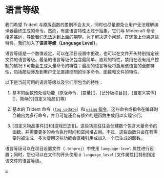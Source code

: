 # 语言等级

我们希望 Trident 与原版函数的差别不会太大，同时也尽量避免让用户无法理解编译器最终生成的命令。然而，有些语言特性太过于抽象，它们与 Minecraft 命令相差甚远，导致我们无法达到上面的期望。为了解决这个问题，在逻辑上分离这些特性，我们加入了**语言等级（Language Level）**。

语言等级是一个数值设定，可以在项目设置中更改，也可以在文件开头特别指定该文件的语言等级。最低的语言等级仅包含最简单、直观的特性，禁用在没有用户控制的情况下可能会生成大量命令的特性；最高的语言等级将启用该语言的全部特性，包括那些涉及到用户无法直接控制的许多命令、函数和文件的特性。

以下是当前可用的语言等级以及它们所包含的特性：

1. 基本的函数预处理功能（原版命令、[变量][]、[记分板项目][]、[自定义实体][]、简单的[自定义物品][]等）

2. 基本的 Trident 命令（[`tag update`](TODO)）和 [`using` 指令](TODO)。这些命令或指令在编译时会输出为多行命令，并且可能还会有额外的短函数生成用以实现它们。

3. [自定义物品事件][]和[游戏日志][]。这些功能往往会创建数个包含大量命令的函数，并需要更多的命令执行时间和空间堆占用。不过，这些函数只会在有需要时被生成，多次使用这些功能会直接引用或加入一个已生成的函数。

语言等级可以在项目设置文件（`.tdnproj`）中使用 `language-level` 属性进行设置；同时，您也可以在文件的开头使用 `@ language_level` [文件属性][]特别指定该文件的语言等级。

[~](/~link)